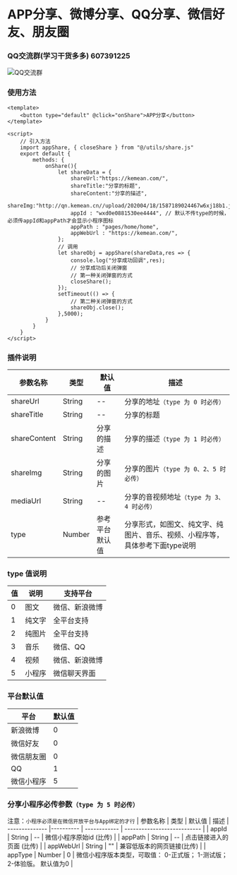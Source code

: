 # APP分享、微博分享、QQ分享、微信好友、朋友圈

### QQ交流群(学习干货多多) 607391225
![QQ交流群](http://qn.kemean.cn//upload/202004/14/15868301778472k7oubi6.png)

### 使用方法
```
<template>
	<button type="default" @click="onShare">APP分享</button>
</template>

<script>
	// 引入方法
	import appShare, { closeShare } from "@/utils/share.js"
	export default {
		methods: {
			onShare(){
				let shareData = {
					shareUrl:"https://kemean.com/",
					shareTitle:"分享的标题",
					shareContent:"分享的描述",
					shareImg:"http://qn.kemean.cn//upload/202004/18/1587189024467w6xj18b1.jpg",
					appId : "wxd0e0881530ee4444", // 默认不传type的时候，必须传appId和appPath才会显示小程序图标
					appPath : "pages/home/home",
					appWebUrl : "https://kemean.com/",
				};
				// 调用
				let shareObj = appShare(shareData,res => {
					console.log("分享成功回调",res);
					// 分享成功后关闭弹窗
					// 第一种关闭弹窗的方式
					closeShare();
				});
				setTimeout(() => {
					// 第二种关闭弹窗的方式
					shareObj.close();
				},5000);
			}
		}
	}
</script>
```
### 插件说明
| 参数名称	     | 类型 	 | 默认值	    | 描述
| -------------- |---------- | ------------ | --------------------------------------- |
| shareUrl  	 | String	 | --    | 分享的地址`（type 为 0 时必传）`         |
| shareTitle	 | String	 | --       	| 分享的标题                               |
| shareContent	 | String	 | 分享的描述	| 分享的描述`（type 为 1 时必传）`          |
| shareImg  	 | String	 | 分享的图片	| 分享的图片`（type 为 0、2、5 时必传）`    |
| mediaUrl	     | String	 | --	        | 分享的音视频地址`（type 为 3、4 时必传）` |
| type  	     | Number	 | 参考平台默认值| 分享形式，如图文、纯文字、纯图片、音乐、视频、小程序等，具体参考下面type说明|

### type 值说明
| 值   	  | 说明 	 | 支持平台	     | 
| ------- |--------- | ------------- |
| 0   	  | 图文 	 | 微信、新浪微博 | 
| 1   	  | 纯文字 	 | 全平台支持     |
| 2   	  | 纯图片 	 | 全平台支持     |
| 3   	  | 音乐 	 | 微信、QQ       |
| 4   	  | 视频 	 | 微信、新浪微博 |
| 5   	  | 小程序 	 | 微信聊天界面   |

### 平台默认值
| 平台       | 默认值 	  |
| ---------- |--------- |
| 新浪微博   | 0 	      |
| 微信好友   | 0 	      |
| 微信朋友圈 | 0 	      |
| QQ        | 1 	      |
| 微信小程序 | 5 	      |

### 分享小程序必传参数`（type 为 5 时必传）`
注意：`小程序必须是在微信开放平台与App绑定的才行`
| 参数名称	     | 类型 	 | 默认值	    | 描述
| -------------- |---------- | ------------ | --------------------------- |
| appId     	 | String	 | --	        | 微信小程序原始id (比传)            |
| appPath   	 | String	 | --	        | 点击链接进入的页面 (比传)          |
| appWebUrl 	 | String	 | ""	        | 兼容低版本的网页链接(比传)  |
| appType   	 | Number	 | 0	        | 微信小程序版本类型，可取值： 0-正式版； 1-测试版； 2-体验版。 默认值为0 |

